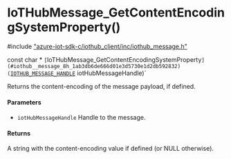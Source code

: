 # IoTHubMessage_GetContentEncodingSystemProperty()

\#include ["azure-iot-sdk-c/iothub_client/inc/iothub_message.h"](../iot-c-ref-iothub-message-h.md)  

const char * `[`IoTHubMessage_GetContentEncodingSystemProperty`](#iothub__message_8h_1ab3db6de666d01e3d5730e1d2db592832)(`[`IOTHUB_MESSAGE_HANDLE`](#iothub__message_8h_1a98782b8f57e3f751b4f0196de946432c) iotHubMessageHandle)`

Returns the content-encoding of the message payload, if defined.

#### Parameters
* `iotHubMessageHandle` Handle to the message.

#### Returns
A string with the content-encoding value if defined (or NULL otherwise).

